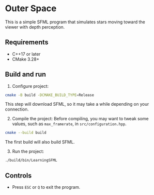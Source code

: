 # Outer Space

This is a simple SFML program that simulates stars moving toward the viewer with depth perception.

## Requirements
- C++17 or later
- CMake 3.28+

## Build and run
1. Configure project:
```sh
cmake -B build -DCMAKE_BUILD_TYPE=Release
```
This step will download SFML, so it may take a while depending on your connection.

2. Compile the project:
Before compiling, you may want to tweak some values, such as `max_framerate`, in `src/configuration.hpp`.
```sh
cmake --build build
```
The first build will also build SFML.

3. Run the project:
```sh
./build/bin/LearningSFML
```

## Controls
- Press `ESC` or `Q` to exit the program.

